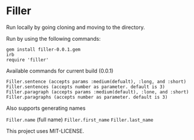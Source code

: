 Filler
======

Run locally by going cloning and moving to the directory.

Run by using the following commands:

```
gem install filler-0.0.1.gem
irb
require 'filler'
```

Available commands for current build (0.0.1)

```
Filler.sentence (accepts params :medium(defualt), :long, and :short)
Filler.sentences (accepts number as parameter. default is 3)
Filler.paragraph (accepts params :medium(default), :lone, and :short)
Filler.paragraphs (accepts number as parameter. default is 3)
```

Also supports generating names

`Filler.name` (full name)
`Filler.first_name`
`Filler.last_name`

This project uses MIT-LICENSE.
